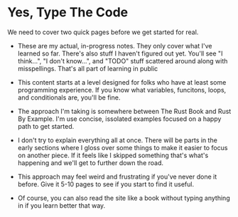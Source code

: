 # Yes, Type The Code

We need to cover two quick pages before
we get started for real.

- These are my actual, in-progress notes. They only cover what
  I've learned so far. There's also stuff I haven't figured out yet.
  You'll see "I think...", "I don't know...", and "TODO" stuff
  scattered around along with misspellings. That's all part of
  learning in public

- This content starts at a level designed for folks who have
  at least some programming experience. If you know what
  variables, funcitons, loops, and conditionals are, you'll be fine.

- The approach I'm taking is somewhere between The Rust Book and
  Rust By Example. I'm use concise, issolated examples focused
  on a happy path to get started.

- I don't try to explain everything all at once. There will be
  parts in the early sections where I gloss over some things to make
  it easier to focus on another piece. If it feels like I skipped
  something that's what's happening and we'll get to further
  down the road.

- This approach may feel weird and frustrating if you've never done
  it before. Give it 5-10 pages to see if you start to find it useful.

- Of course, you can also read the site like a book without
  typing anything in if you learn better that way.
